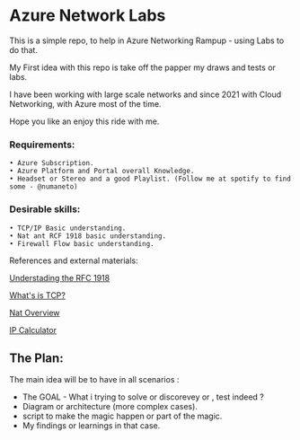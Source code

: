 # Azure Network Labs

This is a simple repo, to help in Azure Networking Rampup - using Labs to do that. 

My First idea with this repo is take off the papper my draws and tests or labs. 

I have been working with large scale networks and since 2021 with Cloud Networking, with Azure most of the time. 

Hope you like an enjoy this ride with me. 

### Requirements: 
    • Azure Subscription. 
    • Azure Platform and Portal overall Knowledge.
    • Headset or Stereo and a good Playlist. (Follow me at spotify to find some - @numaneto)
    
### Desirable skills: 
    • TCP/IP Basic understanding. 
    • Nat ant RCF 1918 basic understanding. 
    • Firewall Flow basic understanding. 

References and external materials:

[Understading the RFC 1918](https://www.youtube.com/watch?v=WctFEaaWCMg)

[What's is TCP?](https://www.youtube.com/watch?v=CRdL1PcherM)

[Nat Overview](https://www.youtube.com/watch?v=wg8Hosr20yw)

[IP Calculator](https://jodies.de/ipcalc)

## The Plan:

The main idea will be to have in all scenarios : 

- The GOAL -  What i trying to solve or discorevey or , test indeed ? 
- Diagram or architecture (more complex cases). 
- script to make the magic happen or part of the magic. 
- My findings or learnings in that case. 



